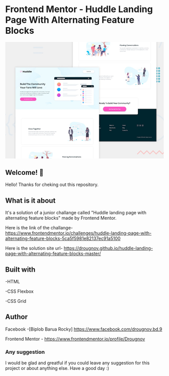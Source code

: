 # Frontend Mentor - Huddle Landing Page With Alternating Feature Blocks

![Design preview for the huddle landing page with alternating feature blocks challenge](./design/desktop-preview.jpg)

## Welcome! 👋

Hello! Thanks for cheking out this repository.

## What is it about

It's a solution of a junior challange called "Huddle landing page with alternating feature blocks" made by Frontend Mentor.

Here is the link of the challange-
https://www.frontendmentor.io/challenges/huddle-landing-page-with-alternating-feature-blocks-5ca5f5981e82137ec91a5100

Here is the solution site url-
https://drougnov.github.io/huddle-landing-page-with-alternating-feature-blocks-master/

## Built with

-HTML

-CSS Flexbox

-CSS Grid

## Author

Facebook -[Biplob Barua Rocky] https://www.facebook.com/drougnov.bd.9

Frontend Mentor - https://www.frontendmentor.io/profile/Drougnov

### Any suggestion

I would be glad and greatful if you could leave any suggestion for this project or about anything else. Have a good day :)

